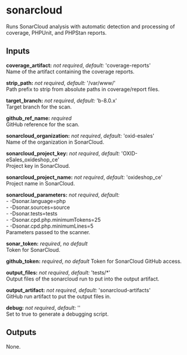 # sonarcloud

Runs SonarCloud analysis with automatic detection and processing of coverage,
PHPUnit, and PHPStan reports.

## Inputs

**coverage_artifact:** *not required*, *default:* 'coverage-reports'  
Name of the artifact containing the coverage reports.

**strip_path:** *not required*, *default:* '/var/www/'  
Path prefix to strip from absolute paths in coverage/report files.

**target_branch:** *not required*, *default:* 'b-8.0.x'  
Target branch for the scan.

**github_ref_name:** *required*  
GitHub reference for the scan.

**sonarcloud_organization:** *not required*, *default:* 'oxid-esales'  
Name of the organization in SonarCloud.

**sonarcloud_project_key:** *not required*, *default:*
'OXID-eSales_oxideshop_ce'  
Project key in SonarCloud.

**sonarcloud_project_name:** *not required*, *default:* 'oxideshop_ce'  
Project name in SonarCloud.

**sonarcloud_parameters:** *not required*, *default:*  
    - -Dsonar.language=php \
    - -Dsonar.sources=source \
    - -Dsonar.tests=tests \
    - -Dsonar.cpd.php.minimumTokens=25 \
    - -Dsonar.cpd.php.minimumLines=5  
Parameters passed to the scanner.

**sonar_token:** *required*, *no default*  
Token for SonarCloud.

**github_token:** *required*, *no default*
Token for SonarCloud GitHub access.

**output_files:** *not required*, *default:* 'tests/*'  
Output files of the sonarcloud run to put into the output artifact.

**output_artifact:** *not required*, *default:* 'sonarcloud-artifacts'  
GitHub run artifact to put the output files in.

**debug:** *not required*, *default:* ''  
Set to true to generate a debugging script.

## Outputs

None.
